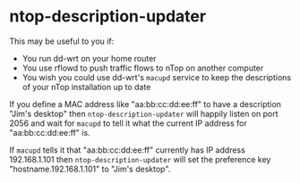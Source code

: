 ntop-description-updater
========================

This may be useful to you if:

-    You run dd-wrt on your home router
-    You use rflowd to push traffic flows to nTop on another computer
-    You wish you could use dd-wrt's `macupd` service to keep the descriptions of your nTop installation up to date

If you define a MAC address like "aa:bb:cc:dd:ee:ff" to have a description "Jim's desktop" then `ntop-description-updater` will happily listen on port 2056 and wait for `macupd` to tell it what the current IP address for "aa:bb:cc:dd:ee:ff" is.

If `macupd` tells it that "aa:bb:cc:dd:ee:ff" currently has IP address 192.168.1.101 then `ntop-description-updater` will set the preference key "hostname.192.168.1.101" to "Jim's desktop".